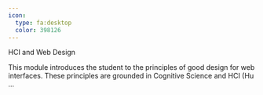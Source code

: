 ```yaml
---
icon:
  type: fa:desktop
  color: 398126
---
```

HCI and Web Design

This module introduces the student to the principles of good design for web interfaces. These principles are grounded in Cognitive Science and HCI (Hu ... 

